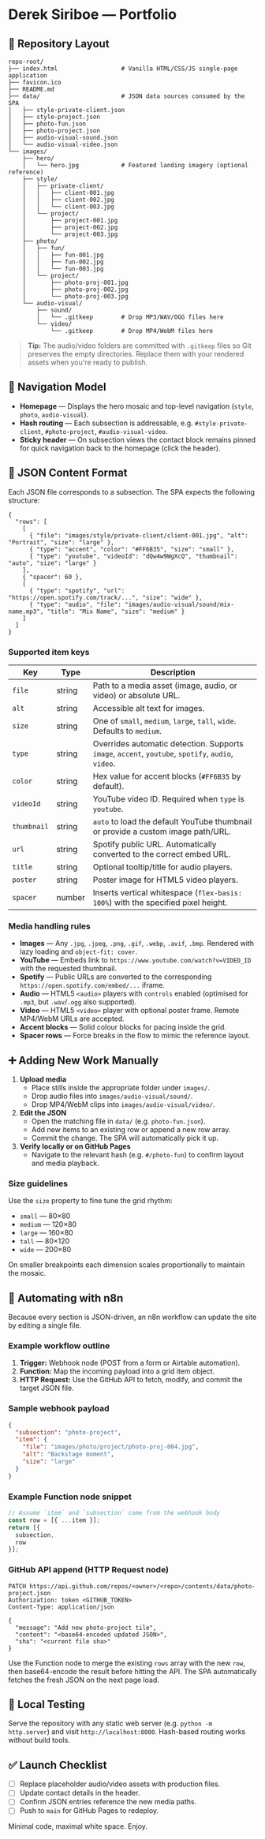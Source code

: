 # Derek Siriboe —  Portfolio

## 📁 Repository Layout
```
repo-root/
├── index.html                  # Vanilla HTML/CSS/JS single-page application
├── favicon.ico
├── README.md
├── data/                       # JSON data sources consumed by the SPA
│   ├── style-private-client.json
│   ├── style-project.json
│   ├── photo-fun.json
│   ├── photo-project.json
│   ├── audio-visual-sound.json
│   └── audio-visual-video.json
└── images/
    ├── hero/
    │   └── hero.jpg            # Featured landing imagery (optional reference)
    ├── style/
    │   ├── private-client/
    │   │   ├── client-001.jpg
    │   │   ├── client-002.jpg
    │   │   └── client-003.jpg
    │   └── project/
    │       ├── project-001.jpg
    │       ├── project-002.jpg
    │       └── project-003.jpg
    ├── photo/
    │   ├── fun/
    │   │   ├── fun-001.jpg
    │   │   ├── fun-002.jpg
    │   │   └── fun-003.jpg
    │   └── project/
    │       ├── photo-proj-001.jpg
    │       ├── photo-proj-002.jpg
    │       └── photo-proj-003.jpg
    └── audio-visual/
        ├── sound/
        │   └── .gitkeep        # Drop MP3/WAV/OGG files here
        └── video/
            └── .gitkeep        # Drop MP4/WebM files here
```
> **Tip:** The audio/video folders are committed with `.gitkeep` files so Git preserves the empty directories. Replace them with your rendered assets when you're ready to publish.

## 🧭 Navigation Model
- **Homepage** — Displays the hero mosaic and top-level navigation (`style`, `photo`, `audio-visual`).
- **Hash routing** — Each subsection is addressable, e.g. `#style-private-client`, `#photo-project`, `#audio-visual-video`.
- **Sticky header** — On subsection views the contact block remains pinned for quick navigation back to the homepage (click the header).

## 🧾 JSON Content Format
Each JSON file corresponds to a subsection. The SPA expects the following structure:

```jsonc
{
  "rows": [
    [
      { "file": "images/style/private-client/client-001.jpg", "alt": "Portrait", "size": "large" },
      { "type": "accent", "color": "#FF6B35", "size": "small" },
      { "type": "youtube", "videoId": "dQw4w9WgXcQ", "thumbnail": "auto", "size": "large" }
    ],
    { "spacer": 60 },
    [
      { "type": "spotify", "url": "https://open.spotify.com/track/...", "size": "wide" },
      { "type": "audio", "file": "images/audio-visual/sound/mix-name.mp3", "title": "Mix Name", "size": "medium" }
    ]
  ]
}
```

### Supported item keys
| Key | Type | Description |
| --- | --- | --- |
| `file` | string | Path to a media asset (image, audio, or video) or absolute URL. |
| `alt` | string | Accessible alt text for images. |
| `size` | string | One of `small`, `medium`, `large`, `tall`, `wide`. Defaults to `medium`. |
| `type` | string | Overrides automatic detection. Supports `image`, `accent`, `youtube`, `spotify`, `audio`, `video`. |
| `color` | string | Hex value for accent blocks (`#FF6B35` by default). |
| `videoId` | string | YouTube video ID. Required when `type` is `youtube`. |
| `thumbnail` | string | `auto` to load the default YouTube thumbnail or provide a custom image path/URL. |
| `url` | string | Spotify public URL. Automatically converted to the correct embed URL. |
| `title` | string | Optional tooltip/title for audio players. |
| `poster` | string | Poster image for HTML5 video players. |
| `spacer` | number | Inserts vertical whitespace (`flex-basis: 100%`) with the specified pixel height. |

### Media handling rules
- **Images** — Any `.jpg`, `.jpeg`, `.png`, `.gif`, `.webp`, `.avif`, `.bmp`. Rendered with lazy loading and `object-fit: cover`.
- **YouTube** — Embeds link to `https://www.youtube.com/watch?v=VIDEO_ID` with the requested thumbnail.
- **Spotify** — Public URLs are converted to the corresponding `https://open.spotify.com/embed/...` iframe.
- **Audio** — HTML5 `<audio>` players with `controls` enabled (optimised for `.mp3`, but `.wav`/`.ogg` also supported).
- **Video** — HTML5 `<video>` player with optional poster frame. Remote MP4/WebM URLs are accepted.
- **Accent blocks** — Solid colour blocks for pacing inside the grid.
- **Spacer rows** — Force breaks in the flow to mimic the reference layout.

## ➕ Adding New Work Manually
1. **Upload media**
   - Place stills inside the appropriate folder under `images/`.
   - Drop audio files into `images/audio-visual/sound/`.
   - Drop MP4/WebM clips into `images/audio-visual/video/`.
2. **Edit the JSON**
   - Open the matching file in `data/` (e.g. `photo-fun.json`).
   - Add new items to an existing row or append a new row array.
   - Commit the change. The SPA will automatically pick it up.
3. **Verify locally or on GitHub Pages**
   - Navigate to the relevant hash (e.g. `#/photo-fun`) to confirm layout and media playback.

### Size guidelines
Use the `size` property to fine tune the grid rhythm:
- `small` — 80×80
- `medium` — 120×80
- `large` — 160×80
- `tall` — 80×120
- `wide` — 200×80

On smaller breakpoints each dimension scales proportionally to maintain the mosaic.

## 🤖 Automating with n8n
Because every section is JSON-driven, an n8n workflow can update the site by editing a single file.

### Example workflow outline
1. **Trigger:** Webhook node (POST from a form or Airtable automation).
2. **Function:** Map the incoming payload into a grid item object.
3. **HTTP Request:** Use the GitHub API to fetch, modify, and commit the target JSON file.

### Sample webhook payload
```json
{
  "subsection": "photo-project",
  "item": {
    "file": "images/photo/project/photo-proj-004.jpg",
    "alt": "Backstage moment",
    "size": "large"
  }
}
```

### Example Function node snippet
```javascript
// Assume `item` and `subsection` come from the webhook body
const row = [{ ...item }];
return [{
  subsection,
  row
}];
```

### GitHub API append (HTTP Request node)
```
PATCH https://api.github.com/repos/<owner>/<repo>/contents/data/photo-project.json
Authorization: token <GITHUB_TOKEN>
Content-Type: application/json

{
  "message": "Add new photo-project tile",
  "content": "<base64-encoded updated JSON>",
  "sha": "<current file sha>"
}
```

Use the Function node to merge the existing `rows` array with the new `row`, then base64-encode the result before hitting the API. The SPA automatically fetches the fresh JSON on the next page load.

## 🧪 Local Testing
Serve the repository with any static web server (e.g. `python -m http.server`) and visit `http://localhost:8000`. Hash-based routing works without build tools.

## ✅ Launch Checklist
- [ ] Replace placeholder audio/video assets with production files.
- [ ] Update contact details in the header.
- [ ] Confirm JSON entries reference the new media paths.
- [ ] Push to `main` for GitHub Pages to redeploy.

Minimal code, maximal white space. Enjoy.
